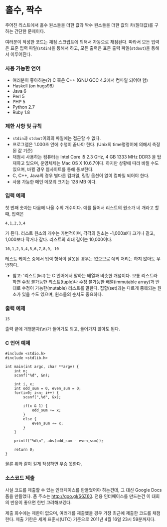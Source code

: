 홀수, 짝수
==========

주어진 리스트에서 홀수 원소들을 더한 값과 짝수 원소들을 더한 값의 차(절대값)를 구하는 간단한 문제이다.

여러분이 작성한 코드는 채점 스크립트에 의해서 자동으로 채점된다. 따라서 모든 입력은 표준 입력 파일(`stdin`)을 통해서 하고, 모든 출력은 표준 출력 파일(`stdout`)을 통해서 이루어진다.

### 사용 가능한 언어 ###

* 여러분이 좋아하는(?) C 혹은 C++ (GNU GCC 4.2에서 컴파일 되어야 함)
* Haskell (on hugs98)
* Java 6
* Perl 5
* PHP 5
* Python 2.7
* Ruby 1.8

### 제한 사항 및 규칙 ###

* `stdin`과 `stdout`이외의 파일에는 접근할 수 없다.
* 프로그램은 1.000초 안에 수행이 끝나야 한다. (Unix의 time명령어에 의해서 측정된 값 기준)
* 채점시 사용하는 컴퓨터는 Intel Core i5 2.3 GHz, 4 GB 1333 MHz DDR3 을 탑재하고 있으며, 운영체제는 Mac OS X 10.6.7이다. 하지만 상황에 따라 바뀔 수도 있으며, 바뀔 경우 웹사이트를 통해 통보한다.
* C, C++, Java의 경우 별다른 컴파일, 링킹 옵션이 없이 컴파일 되어야 한다.
* 사용 가능한 메인 메모리 크기는 128 MB 이다.

### 입력 예제 ###

첫 번째 숫자는 다음에 나올 수의 개수이다. 예를 들어서 리스트의 원소가 네 개라고 할 때, 입력은

    4,1,2,3,4
    
가 된다. 리스트 원소의 개수는 가변적이며, 각각의 원소는 -1,000보다 크거나 같고, 1,000보다 작거나 같다. 리스트의 최대 길이는 10,000이다.

    10,1,2,3,4,5,6,7,8,9,-10
    
테스트 케이스 중에서 입력 형식이 잘못된 경우는 없으므로 예외 처리는 하지 않아도 무방하다.

* 참고: '리스트(list)'는 C 언어에서 말하는 배열과 비슷한 개념이다. 보통 리스트라 하면 수정 불가능한 리스트(tuple)나 수정 불가능한 배열(immutable array)과 반대로 수정이 가능한(mutable) 리스트를 말한다. 집합(set)과는 다르게 중복되는 원소가 있을 수도 있으며, 원소들의 순서도 중요하다.
    
### 출력 예제 ###

    15
    
출력 끝에 개행문자(\n)가 들어가도 되고, 들어가지 않아도 된다.
    
### C 언어 예제 ###

    #include <stdio.h>
    #include <stdlib.h>
    
    int main(int argc, char **argv) {
        int n;
        scanf("%d", &n);

        int i, x;
        int odd_sum = 0, even_sum = 0;
        for(i=0; i<n; i++) {
            scanf(",%d", &x);
            
            if(x & 1) {
                odd_sum += x;
            }
            else {
                even_sum += x;
            }        
        }
    
        printf("%d\n", abs(odd_sum - even_sum));
    
        return 0;
    }

물론 위와 같이 길게 작성하면 우승 못한다.

### 소스코드 제출 ###

사실 코드를 제출할 수 있는 인터페이스를 만들었어야 하는건데, 그 대신 Google Docs 폼을 만들었다. 폼 주소는 <http://goo.gl/S6Z60>. 전용 인터페이스를 만드는건 이 대회의 반응이 좋으면 한번 고려해보겠다.

제출 회수에는 제한이 없으며, 여러개를 제출했을 경우 가장 최근에 제출한 코드를 채점한다. 제출 기한은 세계 표준시(UTC) 기준으로 2011년 4월 16일 23시 59분까지다.
